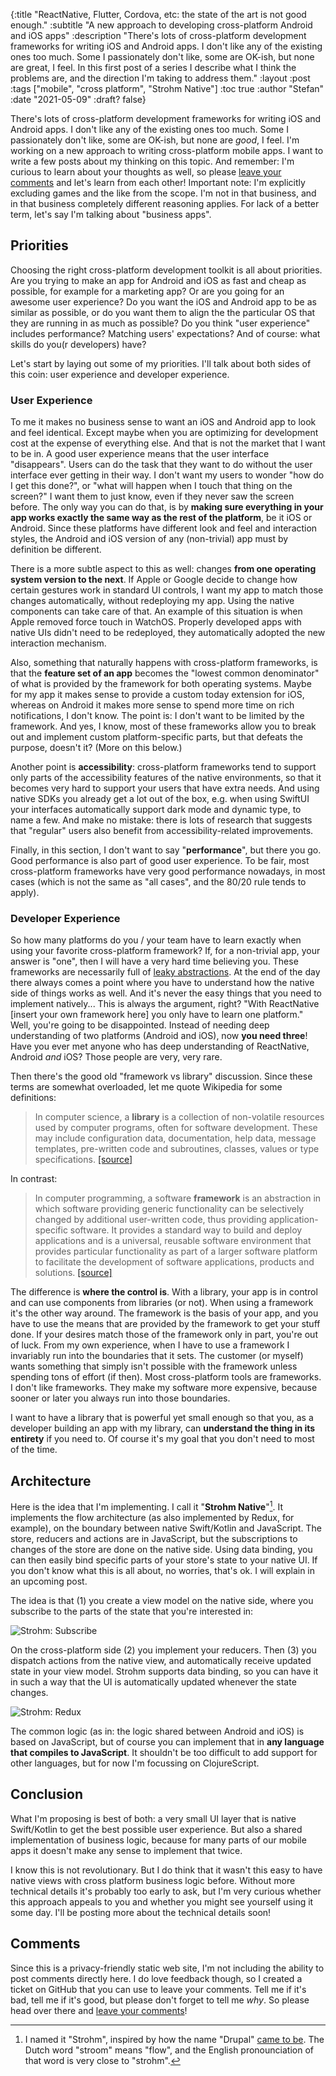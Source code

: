 {:title "ReactNative, Flutter, Cordova, etc: the state of the art is not good enough."
 :subtitle "A new approach to developing cross-platform Android and iOS apps"
 :description "There's lots of cross-platform development frameworks for writing iOS and Android apps. I don't like any of the existing ones too much. Some I passionately don't like, some are OK-ish, but none are great, I feel. In this first post of a series I describe what I think the problems are, and the direction I'm taking to address them."
 :layout :post
 :tags ["mobile", "cross platform", "Strohm Native"]
 :toc true
 :author "Stefan"
 :date "2021-05-09"
 :draft? false}

There's lots of cross-platform development frameworks for writing iOS and
Android apps. I don't like any of the existing ones too much. Some I
passionately don't like, some are OK-ish, but none are _good_, I feel. I'm
working on a new approach to writing cross-platform mobile apps. I want to write
a few posts about my thinking on this topic. And remember: I'm curious to learn
about your thoughts as well, so please [leave your comments][comments] and let's
learn from each other! Important note: I'm explicitly excluding games and the
like from the scope. I'm not in that business, and in that business completely
different reasoning applies. For lack of a better term, let's say I'm talking
about "business apps".

## Priorities

Choosing the right cross-platform development toolkit is all about priorities.
Are you trying to make an app for Android and iOS as fast and cheap as possible,
for example for a marketing app? Or are you going for an awesome user
experience? Do you want the iOS and Android app to be as similar as possible, or
do you want them to align the the particular OS that they are running in as much
as possible? Do you think "user experience" includes performance? Matching
users' expectations? And of course: what skills do you(r developers) have?

Let's start by laying out some of my priorities. I'll talk about both sides
of this coin: user experience and developer experience.

### User Experience

To me it makes no business sense to want an iOS and Android app to look and feel
identical. Except maybe when you are optimizing for development cost at the
expense of everything else. And that is not the market that I want to be in. A
good user experience means that the user interface "disappears". Users can do
the task that they want to do without the user interface ever getting in their
way. I don't want my users to wonder "how do I get this done?", or "what will
happen when I touch that thing on the screen?" I want them to just know, even if
they never saw the screen before. The only way you can do that, is by **making
sure everything in your app works exactly the same way as the rest of the
platform**, be it iOS or Android. Since these platforms have different look and
feel and interaction styles, the Android and iOS version of any (non-trivial)
app must by definition be different.

There is a more subtle aspect to this as well: changes **from one operating
system version to the next**. If Apple or Google decide to change how certain
gestures work in standard UI controls, I want my app to match those changes
automatically, without redeploying my app. Using the native components can take
care of that. An example of this situation is when Apple removed force touch in
WatchOS. Properly developed apps with native UIs didn't need to be redeployed,
they automatically adopted the new interaction mechanism.

Also, something that naturally happens with cross-platform frameworks, is that
the **feature set of an app** becomes the "lowest common denominator" of what is
provided by the framework for both operating systems. Maybe for my app it makes
sense to provide a custom today extension for iOS, whereas on Android it makes
more sense to spend more time on rich notifications, I don't know. The point is:
I don't want to be limited by the framework. And yes, I know, most of these
frameworks allow you to break out and implement custom platform-specific parts,
but that defeats the purpose, doesn't it? (More on this below.)

Another point is **accessibility**: cross-platform frameworks tend to support only
parts of the accessibility features of the native environments, so that it
becomes very hard to support your users that have extra needs. And using native
SDKs you already get a lot out of the box, e.g. when using SwiftUI your
interfaces automatically support dark mode and dynamic type, to name a few. And
make no mistake: there is lots of research that suggests that "regular" users
also benefit from accessibility-related improvements.

Finally, in this section, I don't want to say "**performance**", but there you go.
Good performance is also part of good user experience. To be fair, most
cross-platform frameworks have very good performance nowadays, in most cases
(which is not the same as "all cases", and the 80/20 rule tends to apply).

### Developer Experience

So how many platforms do you / your team have to learn exactly when using your
favorite cross-platform framework? If, for a non-trivial app, your answer is
"one", then I will have a very hard time believing you. These frameworks are
necessarily full of [leaky abstractions][wikipedia-leaky-abstraction]. At the
end of the day there always comes a point where you have to understand how the
native side of things works as well. And it's never the easy things that you
need to implement natively... This is always the argument, right? "With
ReactNative [insert your own framework here] you only have to learn one
platform." Well, you're going to be disappointed. Instead of needing deep
understanding of two platforms (Android and iOS), now **you need three**! Have
you ever met anyone who has deep understanding of ReactNative, Android _and_
iOS? Those people are very, very rare.

Then there's the good old "framework vs library" discussion. Since these terms
are somewhat overloaded, let me quote Wikipedia for some definitions:

> In computer science, a **library** is a collection of non-volatile resources used
> by computer programs, often for software development. These may include
> configuration data, documentation, help data, message templates, pre-written
> code and subroutines, classes, values or type specifications.
> [[source]][wikipedia-library]

In contrast:

> In computer programming, a software **framework** is an abstraction in which
> software providing generic functionality can be selectively changed by
> additional user-written code, thus providing application-specific software. It
> provides a standard way to build and deploy applications and is a universal,
> reusable software environment that provides particular functionality as part
> of a larger software platform to facilitate the development of software
> applications, products and solutions. [[source]][wikipedia-framework]

The difference is **where the control is**. With a library, your app is in
control and can use components from libraries (or not). When using a framework
it's the other way around. The framework is the basis of your app, and you have
to use the means that are provided by the framework to get your stuff done. If
your desires match those of the framework only in part, you're out of luck. From
my own experience, when I have to use a framework I invariably run into the
boundaries that it sets. The customer (or myself) wants something that simply
isn't possible with the framework unless spending tons of effort (if then). Most
cross-platform tools are frameworks. I don't like frameworks. They make my
software more expensive, because sooner or later you always run into those
boundaries.

I want to have a library that is powerful yet small enough so that you, as a
developer building an app with my library, can **understand the thing in its
entirety** if you need to. Of course it's my goal that you don't need to most of
the time.

## Architecture

Here is the idea that I'm implementing. I call it "**Strohm Native**"[^strohm].
It implements the flow architecture (as also implemented by Redux, for example),
on the boundary between native Swift/Kotlin and JavaScript. The store, reducers
and actions are in JavaScript, but the subscriptions to changes of the store are
done on the native side. Using data binding, you can then easily bind specific
parts of your store's state to your native UI. If you don't know what this is
all about, no worries, that's ok. I will explain in an upcoming post.

The idea is that (1) you create a view model on the native side, where you
subscribe to the parts of the state that you're interested in:

![Strohm: Subscribe](/img/strohm-subscribe.jpg)

On the cross-platform side (2) you implement your reducers. Then (3) you
dispatch actions from the native view, and automatically receive updated state
in your view model. Strohm supports data binding, so you can have it in such a
way that the UI is automatically updated whenever the state changes.

![Strohm: Redux](/img/strohm-redux.jpg)

The common logic (as in: the logic shared between Android and iOS) is based on
JavaScript, but of course you can implement that in **any language that compiles
to JavaScript**. It shouldn't be too difficult to add support for other
languages, but for now I'm focussing on ClojureScript.

## Conclusion

What I'm proposing is best of both: a very small UI layer that is native
Swift/Kotlin to get the best possible user experience. But also a shared
implementation of business logic, because for many parts of our mobile apps it
doesn't make any sense to implement that twice.

I know this is not revolutionary. But I do think that it wasn't this easy to
have native views with cross platform business logic before. Without more
technical details it's probably too early to ask, but I'm very curious whether
this approach appeals to you and whether you might see yourself using it some
day. I'll be posting more about the technical details soon!

## Comments

Since this is a privacy-friendly static web site, I'm not including the ability
to post comments directly here. I do love feedback though, so I created a ticket
on GitHub that you can use to leave your comments. Tell me if it's bad, tell me
if it's good, but please don't forget to tell me _why_. So please head over
there and [leave your comments][comments]!

[^strohm]: I named it "Strohm", inspired by how the name "Drupal" [came to
be](https://www.drupal.org/about/history). The Dutch word "stroom" means "flow",
and the English pronounciation of that word is very close to "strohm".

[comments]: https://github.com/svdo/unfolded.dev/issues/5
[wikipedia-library]: https://en.wikipedia.org/wiki/Library_(computing)
[wikipedia-framework]: https://en.wikipedia.org/wiki/Software_framework
[wikipedia-leaky-abstraction]: https://en.wikipedia.org/wiki/Leaky_abstraction
